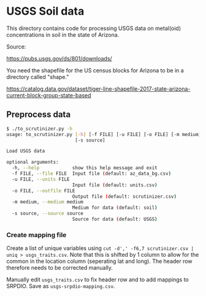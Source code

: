 # USGS Soil data
This directory contains code for processing USGS data on metal(oid) concentrations in soil in the state of Arizona.

Source:

https://pubs.usgs.gov/ds/801/downloads/

You need the shapefile for the US census blocks for Arizona to be in a directory called "shape."

https://catalog.data.gov/dataset/tiger-line-shapefile-2017-state-arizona-current-block-group-state-based

## Preprocess data

```bash
$ ./to_scrutinizer.py -h
usage: to_scrutinizer.py [-h] [-f FILE] [-u FILE] [-o FILE] [-m medium]
                         [-s source]

Load USGS data

optional arguments:
  -h, --help            show this help message and exit
  -f FILE, --file FILE  Input file (default: az_data_bg.csv)
  -u FILE, --units FILE
                        Input file (default: units.csv)
  -o FILE, --outfile FILE
                        Output file (default: scrutinizer.csv)
  -m medium, --medium medium
                        Medium for data (default: soil)
  -s source, --source source
                        Source for data (default: USGS)
 ```

### Create mapping file

Create a list of unique variables using `cut -d',' -f6,7 scrutinizer.csv | uniq > usgs_traits.csv`. Note that this is shifted by 1 column to allow for the common in the location column (seperating lat and long). The header row therefore needs to be corrected manually.

Manually edit `usgs_traits.csv` to fix header row and to add mappings to SRPDIO. Save as `usgs-srpdio-mapping.csv`.
